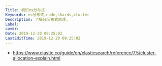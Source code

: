```yaml
---
Title: 初识es分布式
Keywords: es分布式,node,shards,cluster
Description: 了解es分布式原理,
Label:
cover:
Date: 2019-12-20 09:25:02
LastEditTime: 2019-12-20 09:25:02
---
```


- https://www.elastic.co/guide/en/elasticsearch/reference/7.5/cluster-allocation-explain.html

